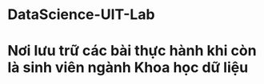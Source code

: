 # DataScience-UIT-Lab

# Nơi lưu trữ các bài thực hành khi còn là sinh viên ngành Khoa học dữ liệu 
